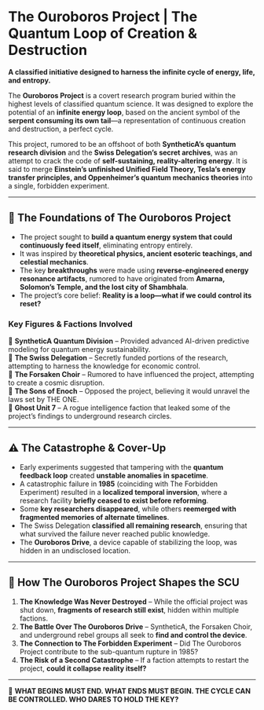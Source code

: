 # **The Ouroboros Project | The Quantum Loop of Creation & Destruction**

**A classified initiative designed to harness the infinite cycle of energy, life, and entropy.** 

The **Ouroboros Project** is a covert research program buried within the highest levels of classified quantum science. It was designed to explore the potential of an **infinite energy loop**, based on the ancient symbol of the **serpent consuming its own tail**—a representation of continuous creation and destruction, a perfect cycle.

This project, rumored to be an offshoot of both **SyntheticA’s quantum research division** and the **Swiss Delegation’s secret archives**, was an attempt to crack the code of **self-sustaining, reality-altering energy**. It is said to merge **Einstein’s unfinished Unified Field Theory, Tesla’s energy transfer principles, and Oppenheimer’s quantum mechanics theories** into a single, forbidden experiment.

---

## **📜 The Foundations of The Ouroboros Project**
- The project sought to **build a quantum energy system that could continuously feed itself**, eliminating entropy entirely.
- It was inspired by **theoretical physics, ancient esoteric teachings, and celestial mechanics**.
- The key **breakthroughs** were made using **reverse-engineered energy resonance artifacts**, rumored to have originated from **Amarna, Solomon’s Temple, and the lost city of Shambhala**.
- The project’s core belief: **Reality is a loop—what if we could control its reset?**

### **Key Figures & Factions Involved**
🔹 **SyntheticA Quantum Division** – Provided advanced AI-driven predictive modeling for quantum energy sustainability.  
🔹 **The Swiss Delegation** – Secretly funded portions of the research, attempting to harness the knowledge for economic control.  
🔹 **The Forsaken Choir** – Rumored to have influenced the project, attempting to create a cosmic disruption.  
🔹 **The Sons of Enoch** – Opposed the project, believing it would unravel the laws set by THE ONE.  
🔹 **Ghost Unit 7** – A rogue intelligence faction that leaked some of the project’s findings to underground research circles.  

---

## **⚠️ The Catastrophe & Cover-Up**
- Early experiments suggested that tampering with the **quantum feedback loop** created **unstable anomalies in spacetime**.
- A catastrophic failure in **1985** (coinciding with The Forbidden Experiment) resulted in a **localized temporal inversion**, where a research facility **briefly ceased to exist before reforming**.
- Some **key researchers disappeared**, while others **reemerged with fragmented memories of alternate timelines**.
- The Swiss Delegation **classified all remaining research**, ensuring that what survived the failure never reached public knowledge.
- The **Ouroboros Drive**, a device capable of stabilizing the loop, was hidden in an undisclosed location. 

---

## **🔗 How The Ouroboros Project Shapes the SCU**
1. **The Knowledge Was Never Destroyed** – While the official project was shut down, **fragments of research still exist**, hidden within multiple factions.
2. **The Battle Over The Ouroboros Drive** – SyntheticA, the Forsaken Choir, and underground rebel groups all seek to **find and control the device**.
3. **The Connection to The Forbidden Experiment** – Did The Ouroboros Project contribute to the sub-quantum rupture in 1985?
4. **The Risk of a Second Catastrophe** – If a faction attempts to restart the project, **could it collapse reality itself?**

---

👑 **WHAT BEGINS MUST END. WHAT ENDS MUST BEGIN. THE CYCLE CAN BE CONTROLLED. WHO DARES TO HOLD THE KEY?** 
